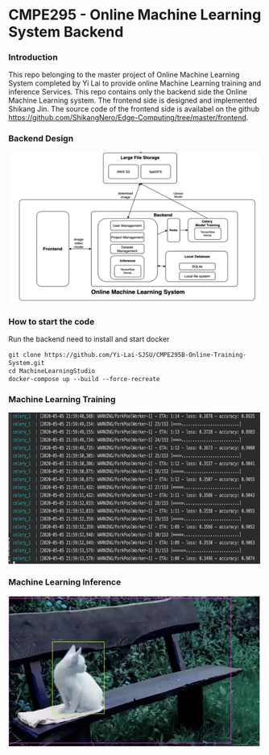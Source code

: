 # CMPE295 - Online Machine Learning System Backend

### Introduction
This repo belonging to the master project of Online Machine Learning System completed by Yi Lai to provide online Machine Learning training and inference Services.
This repo contains only the backend side the Online Machine Learning system. The frontend side is designed and implemented Shikang Jin. The source code of the frontend side is availabel on the github https://github.com/ShikangNero/Edge-Computing/tree/master/frontend. 

### Backend Design
<img width="500" height="300" src="https://github.com/Yi-Lai-SJSU/CMPE295B-Online-Training-System/blob/master/media/overall-architecure.png"/><div>
  
### How to start the code
Run the backend need to install and start docker 
```
git clone https://github.com/Yi-Lai-SJSU/CMPE295B-Online-Training-System.git
cd MachineLearningStudio
docker-compose up --build --force-recreate
```

### Machine Learning Training
<img width="500" height="300" src="https://github.com/Yi-Lai-SJSU/CMPE295B-Online-Training-System/blob/master/media/Training.png"/><div>
  
### Machine Learning Inference
<img width="500" height="300" src="https://github.com/Yi-Lai-SJSU/CMPE295B-Online-Training-System/blob/master/media/Object-Detection.png"/><div>
